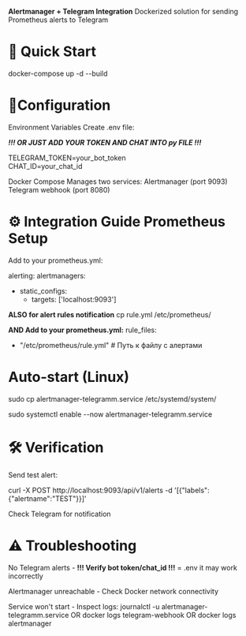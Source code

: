 **Alertmanager + Telegram Integration**
Dockerized solution for sending Prometheus alerts to Telegram

🚀 Quick Start
============================================================
docker-compose up -d --build

🔧Configuration
===========================================================
Environment Variables
Create .env file:

***!!! OR JUST ADD YOUR TOKEN AND CHAT INTO py FILE !!!***

TELEGRAM_TOKEN=your_bot_token  
CHAT_ID=your_chat_id  

Docker Compose
Manages two services:
Alertmanager (port 9093)
Telegram webhook (port 8080)

⚙️ Integration Guide
Prometheus Setup
============================================================
Add to your prometheus.yml:

alerting:
  alertmanagers:
  - static_configs:
    - targets: ['localhost:9093']
   
**ALSO for alert rules notification**
cp rule.yml /etc/prometheus/

**AND Add to your prometheus.yml:**
rule_files:
  - "/etc/prometheus/rule.yml"  # Путь к файлу с алертами
      
Auto-start (Linux)
============================================================

sudo cp alertmanager-telegramm.service /etc/systemd/system/

sudo systemctl enable --now alertmanager-telegramm.service

🛠️ Verification
============================================================
Send test alert:

curl -X POST http://localhost:9093/api/v1/alerts -d '[{"labels":{"alertname":"TEST"}}]'

Check Telegram for notification

⚠️ Troubleshooting
============================================================

No Telegram alerts        -        **!!! Verify bot token/chat_id !!!** = .env it may work incorrectly

Alertmanager unreachable        -        Check Docker network connectivity

Service won't start        -        Inspect logs: journalctl -u alertmanager-telegramm.service OR docker logs telegram-webhook OR docker logs alertmanager
